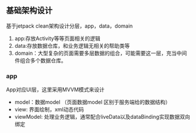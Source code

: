 ## 基础架构设计

基于jetpack clean架构设计分层，app，data，domain
1. app:存放Activity等等页面相关的逻辑
2. data:存放数据仓库，和业务逻辑无相关的帮助类等
3. domain：大型复杂的页面需要多层数据的组合，可能需要这一层，充当中间件组合多个数据仓库。

### app
App对应UI层，这里采用MVVM模式来设计

- model：数据model （页面数据model 区别于服务端给的数据结构）
- view: 界面绘制，xml动态代码
- viewModel: 处理业务逻辑，通常配合liveData以及dataBinding实现数据双向绑定